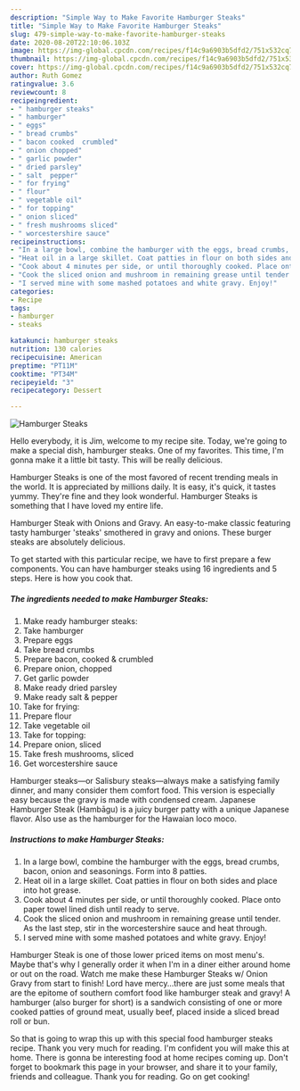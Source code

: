 ```yaml
---
description: "Simple Way to Make Favorite Hamburger Steaks"
title: "Simple Way to Make Favorite Hamburger Steaks"
slug: 479-simple-way-to-make-favorite-hamburger-steaks
date: 2020-08-20T22:10:06.103Z
image: https://img-global.cpcdn.com/recipes/f14c9a6903b5dfd2/751x532cq70/hamburger-steaks-recipe-main-photo.jpg
thumbnail: https://img-global.cpcdn.com/recipes/f14c9a6903b5dfd2/751x532cq70/hamburger-steaks-recipe-main-photo.jpg
cover: https://img-global.cpcdn.com/recipes/f14c9a6903b5dfd2/751x532cq70/hamburger-steaks-recipe-main-photo.jpg
author: Ruth Gomez
ratingvalue: 3.6
reviewcount: 8
recipeingredient:
- " hamburger steaks"
- " hamburger"
- " eggs"
- " bread crumbs"
- " bacon cooked  crumbled"
- " onion chopped"
- " garlic powder"
- " dried parsley"
- " salt  pepper"
- " for frying"
- " flour"
- " vegetable oil"
- " for topping"
- " onion sliced"
- " fresh mushrooms sliced"
- " worcestershire sauce"
recipeinstructions:
- "In a large bowl, combine the hamburger with the eggs, bread crumbs, bacon, onion and seasonings. Form into 8 patties."
- "Heat oil in a large skillet. Coat patties in flour on both sides and place into hot grease."
- "Cook about 4 minutes per side, or until thoroughly cooked. Place onto paper towel lined dish until ready to serve."
- "Cook the sliced onion and mushroom in remaining grease until tender. As the last step, stir in the worcestershire sauce and heat through."
- "I served mine with some mashed potatoes and white gravy. Enjoy!"
categories:
- Recipe
tags:
- hamburger
- steaks

katakunci: hamburger steaks 
nutrition: 130 calories
recipecuisine: American
preptime: "PT11M"
cooktime: "PT34M"
recipeyield: "3"
recipecategory: Dessert

---
```



![Hamburger Steaks](https://img-global.cpcdn.com/recipes/f14c9a6903b5dfd2/751x532cq70/hamburger-steaks-recipe-main-photo.jpg)

Hello everybody, it is Jim, welcome to my recipe site. Today, we're going to make a special dish, hamburger steaks. One of my favorites. This time, I'm gonna make it a little bit tasty. This will be really delicious.

Hamburger Steaks is one of the most favored of recent trending meals in the world. It is appreciated by millions daily. It is easy, it's quick, it tastes yummy. They're fine and they look wonderful. Hamburger Steaks is something that I have loved my entire life.

Hamburger Steak with Onions and Gravy. An easy-to-make classic featuring tasty hamburger &#39;steaks&#39; smothered in gravy and onions. These burger steaks are absolutely delicious.


To get started with this particular recipe, we have to first prepare a few components. You can have hamburger steaks using 16 ingredients and 5 steps. Here is how you cook that.

<!--inarticleads1-->

##### The ingredients needed to make Hamburger Steaks:

1. Make ready  hamburger steaks:
1. Take  hamburger
1. Prepare  eggs
1. Take  bread crumbs
1. Prepare  bacon, cooked &amp; crumbled
1. Prepare  onion, chopped
1. Get  garlic powder
1. Make ready  dried parsley
1. Make ready  salt &amp; pepper
1. Take  for frying:
1. Prepare  flour
1. Take  vegetable oil
1. Take  for topping:
1. Prepare  onion, sliced
1. Take  fresh mushrooms, sliced
1. Get  worcestershire sauce


Hamburger steaks—or Salisbury steaks—always make a satisfying family dinner, and many consider them comfort food. This version is especially easy because the gravy is made with condensed cream. Japanese Hamburger Steak (Hambāgu) is a juicy burger patty with a unique Japanese flavor. Also use as the hamburger for the Hawaian loco moco. 

<!--inarticleads2-->

##### Instructions to make Hamburger Steaks:

1. In a large bowl, combine the hamburger with the eggs, bread crumbs, bacon, onion and seasonings. Form into 8 patties.
1. Heat oil in a large skillet. Coat patties in flour on both sides and place into hot grease.
1. Cook about 4 minutes per side, or until thoroughly cooked. Place onto paper towel lined dish until ready to serve.
1. Cook the sliced onion and mushroom in remaining grease until tender. As the last step, stir in the worcestershire sauce and heat through.
1. I served mine with some mashed potatoes and white gravy. Enjoy!


Hamburger Steak is one of those lower priced items on most menu&#39;s. Maybe that&#39;s why I generally order it when I&#39;m in a diner either around home or out on the road. Watch me make these Hamburger Steaks w/ Onion Gravy from start to finish! Lord have mercy…there are just some meals that are the epitome of southern comfort food like hamburger steak and gravy! A hamburger (also burger for short) is a sandwich consisting of one or more cooked patties of ground meat, usually beef, placed inside a sliced bread roll or bun. 

So that is going to wrap this up with this special food hamburger steaks recipe. Thank you very much for reading. I'm confident you will make this at home. There is gonna be interesting food at home recipes coming up. Don't forget to bookmark this page in your browser, and share it to your family, friends and colleague. Thank you for reading. Go on get cooking!
